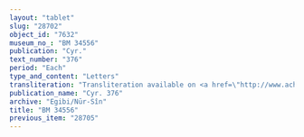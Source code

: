 ```yaml
---
layout: "tablet"
slug: "28702"
object_id: "7632"
museum_no_: "BM 34556"
publication: "Cyr."
text_number: "376"
period: "Each"
type_and_content: "Letters"
transliteration: "Transliteration available on <a href=\"http://www.achemenet.com/fr/item/?/sources-textuelles/textes-par-langues-et-ecritures/babylonien/archives-ebabbar/1673627\" target=\"_blank\">Achemenet</a>"
publication_name: "Cyr. 376"
archive: "Egibi/Nūr-Sîn"
title: "BM 34556"
previous_item: "28705"
---
```

